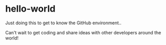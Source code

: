 # hello-world

Just doing this to get to know the GitHub environment..

Can't wait to get coding and share ideas with other developers around the world!
